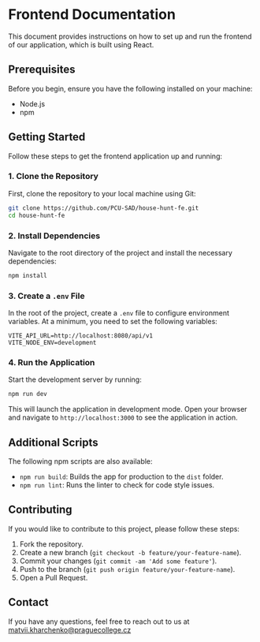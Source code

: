# Frontend Documentation

This document provides instructions on how to set up and run the frontend of our application, which is built using React.

## Prerequisites

Before you begin, ensure you have the following installed on your machine:

- Node.js
- npm

## Getting Started

Follow these steps to get the frontend application up and running:

### 1. Clone the Repository

First, clone the repository to your local machine using Git:

```bash
git clone https://github.com/PCU-SAD/house-hunt-fe.git
cd house-hunt-fe
```

### 2. Install Dependencies

Navigate to the root directory of the project and install the necessary dependencies:

```bash
npm install
```

### 3. Create a `.env` File

In the root of the project, create a `.env` file to configure environment variables. At a minimum, you need to set the following variables:

```env
VITE_API_URL=http://localhost:8080/api/v1
VITE_NODE_ENV=development
```

### 4. Run the Application

Start the development server by running:

```bash
npm run dev
```

This will launch the application in development mode. Open your browser and navigate to `http://localhost:3000` to see the application in action.

## Additional Scripts

The following npm scripts are also available:

- `npm run build`: Builds the app for production to the `dist` folder.
- `npm run lint`: Runs the linter to check for code style issues.

## Contributing

If you would like to contribute to this project, please follow these steps:

1. Fork the repository.
2. Create a new branch (`git checkout -b feature/your-feature-name`).
3. Commit your changes (`git commit -am 'Add some feature'`).
4. Push to the branch (`git push origin feature/your-feature-name`).
5. Open a Pull Request.

## Contact

If you have any questions, feel free to reach out to us at matvii.kharchenko@praguecollege.cz

